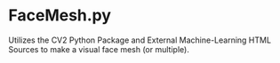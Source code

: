 # FaceMesh.py
Utilizes the CV2 Python Package and External Machine-Learning HTML Sources to make a visual face mesh (or multiple).
